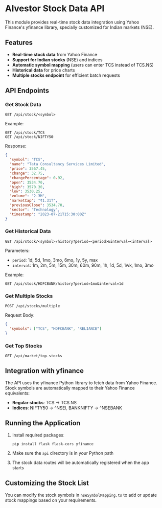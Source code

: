 # AIvestor Stock Data API

This module provides real-time stock data integration using Yahoo Finance's yfinance library, specially customized for Indian markets (NSE).

## Features

- **Real-time stock data** from Yahoo Finance
- **Support for Indian stocks** (NSE) and indices
- **Automatic symbol mapping** (users can enter TCS instead of TCS.NS)
- **Historical data** for price charts
- **Multiple stocks endpoint** for efficient batch requests

## API Endpoints

### Get Stock Data

```
GET /api/stock/<symbol>
```

Example:
```
GET /api/stock/TCS
GET /api/stock/NIFTY50
```

Response:
```json
{
  "symbol": "TCS",
  "name": "Tata Consultancy Services Limited",
  "price": 3567.45,
  "change": 32.75,
  "changePercentage": 0.92,
  "open": 3534.70,
  "high": 3570.30,
  "low": 3530.25,
  "volume": "2.3M",
  "marketCap": "₹1.31T",
  "previousClose": 3534.70,
  "sector": "Technology",
  "timestamp": "2023-07-21T15:30:00Z"
}
```

### Get Historical Data

```
GET /api/stock/<symbol>/history?period=<period>&interval=<interval>
```

Parameters:
- `period`: 1d, 5d, 1mo, 3mo, 6mo, 1y, 5y, max
- `interval`: 1m, 2m, 5m, 15m, 30m, 60m, 90m, 1h, 1d, 5d, 1wk, 1mo, 3mo

Example:
```
GET /api/stock/HDFCBANK/history?period=1mo&interval=1d
```

### Get Multiple Stocks

```
POST /api/stocks/multiple
```

Request Body:
```json
{
  "symbols": ["TCS", "HDFCBANK", "RELIANCE"]
}
```

### Get Top Stocks

```
GET /api/market/top-stocks
```

## Integration with yfinance

The API uses the yfinance Python library to fetch data from Yahoo Finance. Stock symbols are automatically mapped to their Yahoo Finance equivalents:

- **Regular stocks**: TCS → TCS.NS
- **Indices**: NIFTY50 → ^NSEI, BANKNIFTY → ^NSEBANK

## Running the Application

1. Install required packages:
   ```
   pip install flask flask-cors yfinance
   ```

2. Make sure the `api` directory is in your Python path

3. The stock data routes will be automatically registered when the app starts

## Customizing the Stock List

You can modify the stock symbols in `nseSymbolMapping.ts` to add or update stock mappings based on your requirements. 
